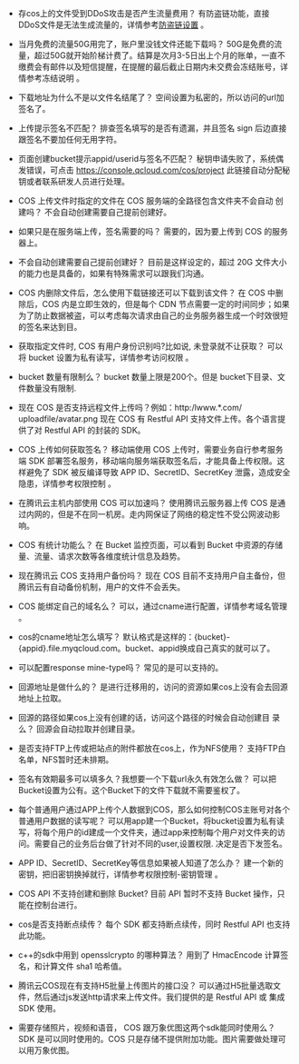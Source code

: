 - 存cos上的文件受到DDoS攻击是否产生流量费用？
  有防盗链功能，直接DDoS文件是无法生成流量的，详情参考[防盗链设置](/doc/product/430/5895) 。

- 当月免费的流量50G用完了，账户里没钱文件还能下载吗？
  50G是免费的流量，超过50G就开始阶梯计费了。结算是次月3-5日出上个月的账单，一直不缴费会有邮件以及短信提醒，在提醒的最后截止日期内未交费会冻结账号，详情参考冻结说明 。

- 下载地址为什么不是以文件名结尾了？
  空间设置为私密的，所以访问的url加签名了。

- 上传提示签名不匹配？
  排查签名填写的是否有遗漏，并且签名 sign 后边直接跟签名不要加任何无用字符。

- 页面创建bucket提示appid/userid与签名不匹配？
  秘钥申请失败了，系统偶发错误，可点击 https://console.qcloud.com/cos/project 此链接自动分配秘钥或者联系研发人员进行处理。

- COS 上传文件时指定的文件在 COS 服务端的全路径包含文件夹不会自动       创建吗？
  不会自动创建需要自己提前创建好。

- 如果只是在服务端上传，签名需要的吗？
  需要的，因为要上传到 COS 的服务器上。

- 不会自动创建需要自己提前创建好？
  目前是这样设定的，超过 20G 文件大小的能力也是具备的，如果有特殊需求可以跟我们沟通。

- COS 内删除文件后，怎么使用下载链接还可以下载到该文件？
  在 COS 中删除后，COS 内是立即生效的，但是每个 CDN 节点需要一定的时间同步；如果为了防止数据被盗，可以考虑每次请求由自己的业务服务器生成一个时效很短的签名来达到目。

- 获取指定文件时, COS 有用户身份识别吗?比如说, 未登录就不让获取？
  可以将 bucket 设置为私有读写，详情参考访问权限 。

- bucket 数量有限制么？
  bucket 数量上限是200个。但是 bucket下目录、文件数量没有限制.

- 现在 COS 是否支持远程文件上传吗？例如：http:/lwww.*.com/ uploadfile/avatar.png
  现在 COS 有 Restful API 支持文件上传。各个语言提供了对 Restful API 的封装的 SDK。

- COS 上传如何获取签名？
  移动端使用 COS 上传时，需要业务自行参考服务端 SDK 部署签名服务，移动端向服务端获取签名后，才能具备上传权限。这样避免了 SDK 被反编译导致 APP ID、SecretID、SecretKey 泄露，造成安全隐患，详情参考权限控制 。

- 在腾讯云主机内部使用 COS 可以加速吗？
  使用腾讯云服务器上传 COS 是通过内网的，但是不在同一机房。走内网保证了网络的稳定性不受公网波动影响。

- COS 有统计功能么？
  在 Bucket 监控页面，可以看到 Bucket 中资源的存储量、流量、请求次数等各维度统计信息及趋势。

- 现在腾讯云 COS 支持用户备份吗？
  现在 COS 目前不支持用户自主备份，但腾讯云有自动备份机制，用户的文件不会丢失。

- COS 能绑定自己的域名么？
  可以，通过cname进行配置，详情参考域名管理 。

- cos的cname地址怎么填写？
  默认格式是这样的：{bucket}-{appid}.file.myqcloud.com。bucket、appid换成自己真实的就可以了。

- 可以配置response mine-type吗？
  常见的是可以支持的。

- 回源地址是做什么的？
  是进行迁移用的，访问的资源如果cos上没有会去回源地址上拉取。

- 回源的路径如果cos上没有创建的话，访问这个路径的时候会自动创建目  录么？
  回源会自动拉取并创建目录。

- 是否支持FTP上传或把站点的附件都放在cos上，作为NFS使用？
  支持FTP白名单，NFS暂时还未排期。

- 签名有效期最多可以填多久？我想要一个下载url永久有效怎么做？
  可以把Bucket设置为公有。这个Bucket下的文件下载就不需要鉴权了。

- 每个普通用户通过APP上传个人数据到COS，那么如何控制COS主账号对各个普通用户数据的读写呢？
  可以用app建一个Bucket，将bucket设置为私有读写，将每个用户的id建成一个文件夹，通过app来控制每个用户对文件夹的访问。需要自己的业务后台做了针对不同的user,设置权限. 决定是否下发签名。

- APP ID、SecretID、SecretKey等信息如果被人知道了怎么办？
  建一个新的密钥，把旧密钥换掉就行，详情参考权限控制-密钥管理 。

- COS API 不支持创建和删除 Bucket?
  目前 API 暂时不支持 Bucket 操作，只能在控制台进行。

- cos是否支持断点续传？
  每个 SDK 都支持断点续传，同时 Restful API 也支持此功能。

- c++的sdk中用到 opensslcrypto 的哪种算法？
  用到了 HmacEncode 计算签名，和计算文件 sha1 哈希值。

- 腾讯云COS现在有支持H5批量上传图片的接口没？
  可以通过H5批量选取文件，然后通过js发送http请求来上传文件。我们提供的是 Restful API 或 集成 SDK 使用。

- 需要存储照片，视频和语音， COS 跟万象优图这两个sdk能同时使用么？
  SDK 是可以同时使用的。COS 只是存储不提供附加功能。图片需要做处理可以用万象优图。


